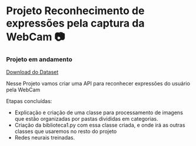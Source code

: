 # Projeto Reconhecimento de expressões pela captura da WebCam :camera:

### Projeto em andamento

[Download do Dataset](https://www.kaggle.com/msambare/fer2013)

Nesse Projeto vamos criar uma API para reconhecer expressões do usuário pela WebCam

Etapas concluídas:

- Explicação e criação de uma classe para processamento de imagens que estão organizadas por pastas divididas em categorias.
- Criação da biblioteca1.py com essa classe criada, e onde irá as outras classes que usaremos no resto do projeto
- Redes neurais treinadas.
